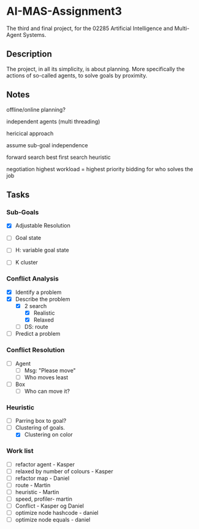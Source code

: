 # AI-MAS-Assignment3
The third and final project, for the 02285 Artificial Intelligence and Multi-Agent Systems.

## Description
The project, in all its simplicity, is about planning. More specifically the actions of so-called agents, to solve goals by proximity.

## Notes
offline/online planning?


independent agents (multi threading)

hericical approach

assume sub-goal independence

forward search
	best first search
	heuristic

negotiation
	highest workload = highest priority
	bidding for who solves the job
	
	
## Tasks

### Sub-Goals
*  [x] Adjustable Resolution
*  [ ] Goal state
*  [ ] H: variable goal state
*  [ ] K cluster



### Conflict Analysis
*  [x] Identify a problem
*  [x] Describe the problem
  * [x] 2  search
    *  [x] Realistic
    *  [x] Relaxed        
  *  [ ] DS: route
*  [ ] Predict a problem

### Conflict Resolution
*  [ ] Agent
  *  [ ] Msg: "Please move"
  *  [ ] Who moves least
*  [ ] Box
  *  [ ] Who can move it?

### Heuristic
*  [ ] Parring box to goal?
*  [ ] Clustering of goals.
  *  [x] Clustering on color
	
### Work list
*  [ ] refactor agent - Kasper
*  [ ] relaxed by number of colours - Kasper
*  [ ] refactor map - Daniel
*  [ ] route - Martin
*  [ ] heuristic - Martin
*  [ ] speed, profiler- martin
*  [ ] Conflict - Kasper og Daniel
*  [ ] optimize node hashcode - daniel
*  [ ] optimize node equals - daniel